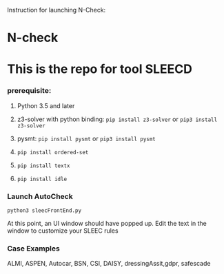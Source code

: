 Instruction for launching N-Check:

# N-check
# This is the  repo for tool SLEECD

### prerequisite:
1. Python 3.5 and later


3. z3-solver with python binding:
    `pip install z3-solver` or 
    `pip3 install z3-solver`
    
4. pysmt:
    `pip install pysmt` or 
    `pip3 install pysmt`

5. `pip install ordered-set`

6. `pip install textx`

7. `pip install idle`
    

### Launch AutoCheck
`python3 sleecFrontEnd.py`

At this point, an UI window should have popped up.
Edit the text in the window to customize your SLEEC rules

### Case Examples
ALMI, ASPEN, Autocar, BSN, CSI, DAISY, dressingAssit,gdpr, safescade


